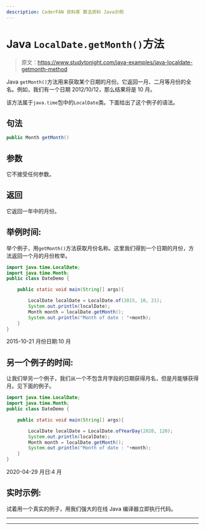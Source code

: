 ```yaml
---
description: CoderFAN 资料库 算法资料 Java示例
---
```


# Java `LocalDate.getMonth()`方法

> 原文：<https://www.studytonight.com/java-examples/java-localdate-getmonth-method>

Java `getMonth()`方法用来获取某个日期的月份。它返回一月、二月等月份的全名。例如，我们有一个日期 2012/10/12，那么结果将是 10 月。

该方法属于`java.time`包中的`LocalDate`类。下面给出了这个例子的语法。

## 句法

```java
public Month getMonth()
```

## 参数

它不接受任何参数。

## 返回

它返回一年中的月份。

## 举例时间:

举个例子，用`getMonth()`方法获取月份名称。这里我们得到一个日期的月份，方法返回一个月的月份枚举。

```java
import java.time.LocalDate;
import java.time.Month; 
public class DateDemo {

	public static void main(String[] args){  

		LocalDate localDate = LocalDate.of(2015, 10, 21);
		System.out.println(localDate);
		Month month = localDate.getMonth();
		System.out.println("Month of date : "+month);
	}
}
```

2015-10-21
月份日期:10 月

## 另一个例子的时间:

让我们举另一个例子，我们从一个不包含月字段的日期获得月名，但是月能够获得月。见下面的例子。

```java
import java.time.LocalDate;
import java.time.Month; 
public class DateDemo {

	public static void main(String[] args){  

		LocalDate localDate = LocalDate.ofYearDay(2020, 120);
		System.out.println(localDate);
		Month month = localDate.getMonth();
		System.out.println("Month of date : "+month);
	}
}
```

2020-04-29
月日:4 月

## 实时示例:

试着用一个真实的例子，用我们强大的在线 Java 编译器立即执行代码。

* * *

* * *
